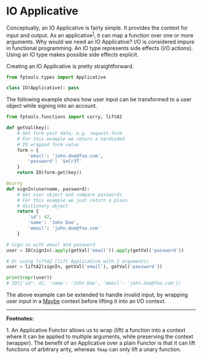 # IO Applicative

Conceptually, an IO Applicative is fairly simple. It provides the context for input and output. As an applicative<sup>[1](#applicative)</sup>, it can map a function over one or more arguments. Why would we need an IO Applicative? I/O is considered impure in functional programming. An IO type represents side effects (I/O actions). Using an IO type makes possible side effects explicit.

Creating an IO Applicative is pretty straightforward.

```python
from fptools.types import Applicative

class IO(Applicative): pass
```

The following example shows how user input can be transformed to a user object while signing into an account.

```python
from fptools.functions import curry, liftA2

def getVal(key):
    # Get form post data, e.g. request.form
    # For this example we return a hardcoded
    # IO wrapped form value
    form = {
        'email': 'john.doe@foo.com',
        'password': '$eCr3T'
    }
    return IO(form.get(key))

@curry
def signIn(username, password):
    # Get user object and compare passwords
    # For this example we just return a plain
    # dictionary object
    return {
        'id': 42,
        'name': 'John Doe',
        'email': 'john.doe@foo.com'
    }

# Sign-in with email and password
user = IO(signIn).apply(getVal('email')).apply(getVal('password'))

# Or using liftA2 (lift Applicative with 2 arguments)
user = liftA2(signIn, getVal('email'), getVal('password'))

print(repr(user))
# IO({'id': 42, 'name': 'John Doe', 'email': 'john.doe@foo.com'})
```

The above example can be extended to handle invalid input, by wrapping user input in a [Maybe](Maybe.md) context before lifting it into an I/O context.

----
**Footnotes:**

<a name="applicative">1.</a> An Applicative Functor allows us to wrap (lift) a function into a context where it can be applied to multiple arguments, while preserving the context (wrapper). The benefit of an Applicative over a plain Functor is that it can lift functions of arbitrary arity, whereas `fmap` can only lift a unary function.